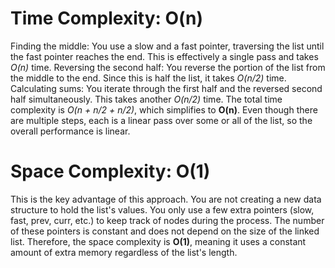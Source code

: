 # Time Complexity: O(n)

Finding the middle: You use a slow and a fast pointer, traversing the list until the fast pointer reaches the end. This is effectively a single pass and takes *O(n)* time.
Reversing the second half: You reverse the portion of the list from the middle to the end. Since this is half the list, it takes *O(n/2)* time.
Calculating sums: You iterate through the first half and the reversed second half simultaneously. This takes another *O(n/2)* time.
The total time complexity is *O(n + n/2 + n/2)*, which simplifies to **O(n)**. Even though there are multiple steps, each is a linear pass over some or all of the list, so the overall performance is linear.
# Space Complexity: O(1)

This is the key advantage of this approach. You are not creating a new data structure to hold the list's values.
You only use a few extra pointers (slow, fast, prev, curr, etc.) to keep track of nodes during the process. The number of these pointers is constant and does not depend on the size of the linked list.
Therefore, the space complexity is **O(1)**, meaning it uses a constant amount of extra memory regardless of the list's length.
